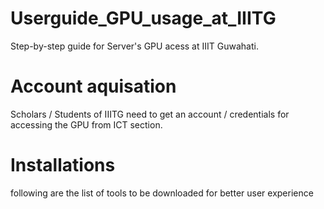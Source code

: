 # Userguide_GPU_usage_at_IIITG

Step-by-step guide for Server's GPU acess at IIIT Guwahati.


# Account aquisation 

Scholars / Students of IIITG need to get an account / credentials for accessing the GPU from ICT section.

# Installations
 following are the list of tools to be downloaded for better user experience 
